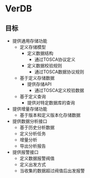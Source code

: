 # VerDB

## 目标
* 提供通用存储功能
  * 定义存储模型
    * 定义数据结构
      * 通过TOSCA协议定义
    * 定义数据校验规则
      * 通过TOSCA数据协议规则
  * 基于定义存储数据
    * 提供存储API
      * 通过TOSCA定义校验数据
  * 基于定义查询
    * 提供对特定数据库的查询
* 提供增量存储功能
  * 基于版本和定义版本化存储数据
* 提供数据分析接口
  * 基于历史分析数据
  * 定义分析任务
  * 增量分析
  * 导出分析报告
* 提供报警接口
  * 定义数据报警阀值
  * 定义出发方式
  * 当收集的数据超过阀值后出发报警
